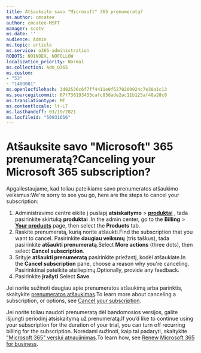 ```yaml
---
title: Atšauksite savo "Microsoft" 365 prenumeratą?
ms.author: cmcatee
author: cmcatee-MSFT
manager: scotv
ms.date: ''
audience: Admin
ms.topic: article
ms.service: o365-administration
ROBOTS: NOINDEX, NOFOLLOW
localization_priority: Normal
ms.collection: Adm_O365
ms.custom:
- "53"
- "1400001"
ms.openlocfilehash: 3d02536c6f7ff4411e0f5270209924c7e38a1c13
ms.sourcegitcommit: 67f738193433cafc83dade2ac11b125af48a28c0
ms.translationtype: MT
ms.contentlocale: lt-LT
ms.lasthandoff: 03/19/2021
ms.locfileid: "50931656"
---
```

# <a name="canceling-your-microsoft-365-subscription"></a><span data-ttu-id="1d41c-102">Atšauksite savo "Microsoft" 365 prenumeratą?</span><span class="sxs-lookup"><span data-stu-id="1d41c-102">Canceling your Microsoft 365 subscription?</span></span>

<span data-ttu-id="1d41c-103">Apgailestaujame, kad toliau pateikiame savo prenumeratos atšaukimo veiksmus:</span><span class="sxs-lookup"><span data-stu-id="1d41c-103">We're sorry to see you go, here are the steps to cancel your subscription:</span></span>

1. <span data-ttu-id="1d41c-104">Administravimo centre eikite į puslapį **atsiskaitymo**  >  **[produktai](https://go.microsoft.com/fwlink/p/?linkid=842054)** , tada pasirinkite skirtuką **produktai** .</span><span class="sxs-lookup"><span data-stu-id="1d41c-104">In the admin center, go to the **Billing** > **[Your products](https://go.microsoft.com/fwlink/p/?linkid=842054)** page, then select the **Products** tab.</span></span>
2. <span data-ttu-id="1d41c-105">Raskite prenumeratą, kurią norite atšaukti.</span><span class="sxs-lookup"><span data-stu-id="1d41c-105">Find the subscription that you want to cancel.</span></span> <span data-ttu-id="1d41c-106">Pasirinkite **daugiau veiksmų** (tris taškus), tada pasirinkite **atšaukti prenumeratą**.</span><span class="sxs-lookup"><span data-stu-id="1d41c-106">Select **More actions** (three dots), then select **Cancel subscription**.</span></span>
3. <span data-ttu-id="1d41c-107">Srityje **atšaukti prenumeratą** pasirinkite priežastį, kodėl atšaukiate.</span><span class="sxs-lookup"><span data-stu-id="1d41c-107">In the **Cancel subscription** pane, choose a reason why you're canceling.</span></span> <span data-ttu-id="1d41c-108">Pasirinktinai pateikite atsiliepimų.</span><span class="sxs-lookup"><span data-stu-id="1d41c-108">Optionally, provide any feedback.</span></span>
4. <span data-ttu-id="1d41c-109">Pasirinkite **įrašyti**.</span><span class="sxs-lookup"><span data-stu-id="1d41c-109">Select **Save**.</span></span>

<span data-ttu-id="1d41c-110">Jei norite sužinoti daugiau apie prenumeratos atšaukimą arba parinktis, skaitykite [prenumeratos atšaukimas](https://docs.microsoft.com/microsoft-365/commerce/subscriptions/cancel-your-subscription).</span><span class="sxs-lookup"><span data-stu-id="1d41c-110">To learn more about canceling a subscription, or options, see [Cancel your subscription](https://docs.microsoft.com/microsoft-365/commerce/subscriptions/cancel-your-subscription).</span></span>

<span data-ttu-id="1d41c-111">Jei norite toliau naudoti prenumeratą dėl bandomosios versijos, galite išjungti periodinį atsiskaitymą už prenumeratą.</span><span class="sxs-lookup"><span data-stu-id="1d41c-111">If you’d like to continue using your subscription for the duration of your trial, you can turn off recurring billing for the subscription.</span></span> <span data-ttu-id="1d41c-112">Norėdami sužinoti, kaip tai padaryti, skaitykite ["Microsoft 365" verslui atnaujinimas](https://docs.microsoft.com/microsoft-365/commerce/subscriptions/renew-your-subscription).</span><span class="sxs-lookup"><span data-stu-id="1d41c-112">To learn how, see [Renew Microsoft 365 for business](https://docs.microsoft.com/microsoft-365/commerce/subscriptions/renew-your-subscription).</span></span>